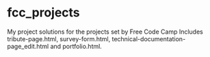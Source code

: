 # fcc_projects
My project solutions for the projects set by Free Code Camp
Includes tribute-page.html, survey-form.html, technical-documentation-page_edit.html and portfolio.html.
